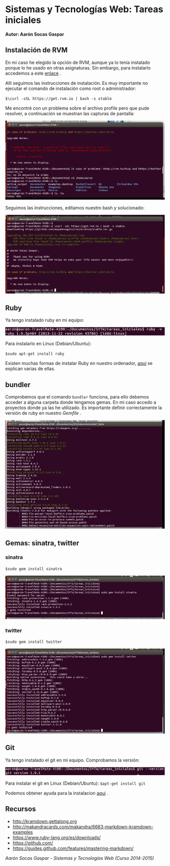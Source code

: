 # Sistemas y Tecnologías Web: Tareas iniciales

**Autor: Aarón Socas Gaspar**

## Instalación de RVM

En mi caso he elegido la opción de RVM, aunque ya lo tenía instalado porque lo he usado en otras asignaturas.
Sin embargo, para instalarlo accedemos a este [enlace](https://rvm.io/) .

Allí seguimos las instrucciones de instalación. Es muy importante no ejecutar el comando de instalación como root o administrador:

`
$\curl -sSL https://get.rvm.io | bash -s stable
`

Me encontré con un problema sobre el archivo profile pero que pude resolver, a continuación se muestran las capturas de pantalla:

![Error de instalacion rvm](capturas/captura_rvm01.png)

Seguimos las instrucciones, editamos nuestro bash y solucionado:

![Error solucionado](capturas/captura_rvm02.png)


## Ruby

Ya tengo instalado ruby en mi equipo:

![Versión de Ruby instalada](capturas/ruby01.png)

Para instalarlo en Linux (Debian/Ubuntu):

`
$sudo apt-get install ruby
`

Existen muchas formas de instalar Ruby en nuestro ordenador, [aquí](https://www.ruby-lang.org/en/installation/) se explican varias de ellas.


## bundler

Comprobemos que el comando `bundler` funciona, para ello debemos acceder a alguna carpeta donde tengamos gemas. En mi caso accedo a proyectos donde ya las he utilizado.
Es importante definir correctamente la versión de ruby en nuestro _Gemfile_ .

![Prueba del comando bundler](capturas/bundler03.png)


## Gemas: sinatra, twitter

### sinatra
`
$sudo gem install sinatra
`

![Instalacion de la gema sinatra](capturas/sinatra01.png)

### twitter
`
$sudo gem install twitter
`

![Instalacion de la gema sinatra](capturas/twitter01.png)


## Git

Ya tengo instalado el git en mi equipo. Comprobamos la versión:

![Versión de git instalada](capturas/git01.png)

Para instalar el git en Linux (Debian/Ubuntu): 
`
$apt-get install git
` 

Podemos obtener ayuda para la instalacion [aqui](https://help.github.com/articles/set-up-git) .

## Recursos

- http://kramdown.gettalong.org
- http://makandracards.com/makandra/6683-markdown-kramdown-examples
- https://www.ruby-lang.org/es/downloads/
- https://github.com/
- https://guides.github.com/features/mastering-markdown/



*Aarón Socas Gaspar - Sistemas y Tecnologías Web (Curso 2014-2015)*

